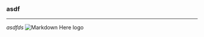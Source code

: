 ### asdf
---
*asdfds*
![Markdown Here logo](http://nesthq.com/wp-content/uploads/2016/09/FB-PIC-2.png) 
